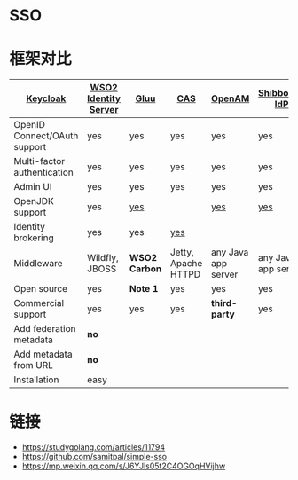 # SSO

# 框架对比

| [ Keycloak](https://www.keycloak.org/) | [WSO2 Identity Server](https://wso2.com/identity-and-access-management) | [Gluu](https://www.gluu.org/)                                         | [CAS](https://apereo.github.io/cas/)               | [OpenAM](https://github.com/OpenIdentityPlatform/OpenAM/)                         | [Shibboleth IdP](https://www.shibboleth.net/products/identity-provider/)   |                                                                                |
| -------------------------------------- | ----------------------------------------------------------------------- | --------------------------------------------------------------------- | -------------------------------------------------- | --------------------------------------------------------------------------------- | -------------------------------------------------------------------------- | ------------------------------------------------------------------------------ |
| OpenID Connect/OAuth support           | yes                                                                     | yes                                                                   | yes                                                | yes                                                                               | yes                                                                        | **third-party**                                                                |
| Multi-factor authentication            | yes                                                                     | yes                                                                   | yes                                                | yes                                                                               | yes                                                                        | yes                                                                            |
| Admin UI                               | yes                                                                     | yes                                                                   | yes                                                | yes                                                                               | yes                                                                        | **no**                                                                         |
| OpenJDK support                        | yes                                                                     | [yes](https://docs.wso2.com/display/IS560/Installation+Prerequisites) |                                                    | [yes](https://apereo.github.io/cas/6.0.x/planning/Installation-Requirements.html) | [yes](https://backstage.forgerock.com/knowledge/kb/book/b16240196#openjdk) | [yes](https://wiki.shibboleth.net/confluence/display/IDP30/SystemRequirements) |
| Identity brokering                     | yes                                                                     | yes                                                                   | [yes](https://stackoverflow.com/a/54105614/399105) |                                                                                   |                                                                            |                                                                                |
| Middleware                             | Wildfly, JBOSS                                                          | **WSO2 Carbon**                                                       | Jetty, Apache HTTPD                                | any Java app server                                                               | any Java app server                                                        | Jetty, Tomcat                                                                  |
| Open source                            | yes                                                                     | **Note 1**                                                            | yes                                                | yes                                                                               | yes                                                                        | yes                                                                            |
| Commercial support                     | yes                                                                     | yes                                                                   | yes                                                | **third-party**                                                                   | yes                                                                        | **third-party**                                                                |
| Add federation metadata                | **no**                                                                  |                                                                       |                                                    |                                                                                   |                                                                            | yes                                                                            |
| Add metadata from URL                  | **no**                                                                  |                                                                       |                                                    |                                                                                   |                                                                            | yes                                                                            |
| Installation                           | easy                                                                    |                                                                       |                                                    |                                                                                   |                                                                            | **difficult**                                                                  |

# 链接

- https://studygolang.com/articles/11794
- https://github.com/samitpal/simple-sso
- https://mp.weixin.qq.com/s/J6YJls05t2C4OGOqHVijhw
